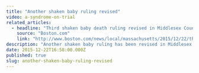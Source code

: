 ```yaml
---
title: "Another shaken baby ruling revised"
video: a-syndrome-on-trial
related_articles:
  - headline: "Third shaken baby death ruling revised in Middlesex County"
    source: "Boston.com"
    link: "http://www.boston.com/news/local/massachusetts/2015/12/22/third-shaken-baby-death-ruling-revised-middlesex-county/eAKFPGMlZnskxvesRyr6CL/story.html"
description: "Another shaken baby ruling has been revised in Middlesex County, MA -- the third case since only last year. Watch _A Syndrome on Trial_ to see why so many shaken baby cases are being re-examined. "
date: 2015-12-22T16:58:00.000Z
published: true
slug: another-shaken-baby-ruling-revised
---
```


